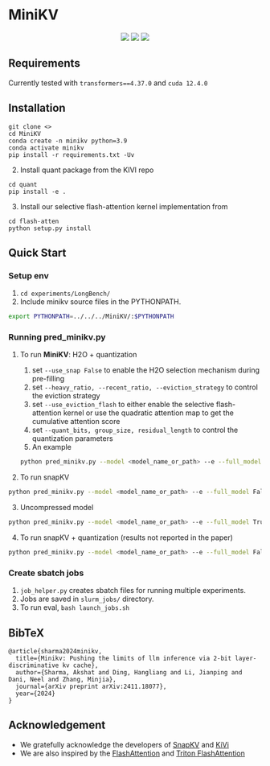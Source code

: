 # MiniKV


<p align="center">
<a href="https://2025.aclweb.org/"><img src="https://img.shields.io/badge/ACL-2025-FF6600.svg"></a>
<a href="https://arxiv.org/pdf/2411.18077"><img src="https://img.shields.io/badge/Arxiv-2411.18077-B31B1B.svg"></a>
<a href="https://supercomputing-system-ai-lab.github.io/projects/flexgaussian/"><img src="https://img.shields.io/badge/Project-Page-048C3D"></a>
</p>

## Requirements
Currently tested with `transformers==4.37.0` and `cuda 12.4.0`

## Installation
```
git clone <>
cd MiniKV
conda create -n minikv python=3.9
conda activate minikv
pip install -r requirements.txt -Uv
```
2. Install quant package from the KIVI repo
```
cd quant
pip install -e .
```
3. Install our selective flash-attention kernel implementation from <pending> 
```
cd flash-atten
python setup.py install
```

## Quick Start
### Setup env
1. `cd experiments/LongBench/`
2. Include minikv source files in the PYTHONPATH.
```bash
export PYTHONPATH=../../../MiniKV/:$PYTHONPATH
```

### Running pred_minikv.py
1. To run **MiniKV**: H2O + quantization
   1. set `--use_snap False` to enable the H2O selection mechanism during pre-filling
   2. set `--heavy_ratio, --recent_ratio, --eviction_strategy` to control the eviction strategy
   3. set `--use_eviction_flash` to either enable the selective flash-attention kernel or use the quadratic attention map to get the cumulative attention score
   4. set `--quant_bits, group_size, residual_length` to control the quantization parameters
   5. An example
    ```bash
    python pred_minikv.py --model <model_name_or_path> --e --full_model False --use_snap False --heavy_ratio 0.25 --recent_ratio 0.25 --eviction_strategy uniform/pyramid --use_eviction_flash False/True --quant_bits 2 --group_size 16 --residual_length 128
    ```

2. To run snapKV
```bash
python pred_minikv.py --model <model_name_or_path> --e --full_model False --use_snap True --prompt_sparsity_ratio 0.4 --quant_bits 16
```

3. Uncompressed model
```bash
python pred_minikv.py --model <model_name_or_path> --e --full_model True
```

4. To run snapKV + quantization (results not reported in the paper)
```bash
python pred_minikv.py --model <model_name_or_path> --e --full_model False --use_snap False --heavy_ratio 0.2 --recent_ratio 0.2 --eviction_strategy uniform/pyramid --use_eviction_flash False/True --quant_bits 16
```

### Create sbatch jobs
1. `job_helper.py` creates sbatch files for running multiple experiments.
2. Jobs are saved in `slurm_jobs/` directory.
3. To run eval, ```bash launch_jobs.sh```


## BibTeX
```
@article{sharma2024minikv,
  title={Minikv: Pushing the limits of llm inference via 2-bit layer-discriminative kv cache},
  author={Sharma, Akshat and Ding, Hangliang and Li, Jianping and Dani, Neel and Zhang, Minjia},
  journal={arXiv preprint arXiv:2411.18077},
  year={2024}
}
```

## Acknowledgement

-   We gratefully acknowledge the developers of [SnapKV](https://github.com/FasterDecoding/SnapKV) and [KiVi](https://github.com/jy-yuan/KIVI/tree/main)
-   We are also inspired by the [FlashAttention](https://github.com/Dao-AILab/flash-attention) and [Triton FlashAttention](https://triton-lang.org/main/getting-started/tutorials/06-fused-attention.html)
